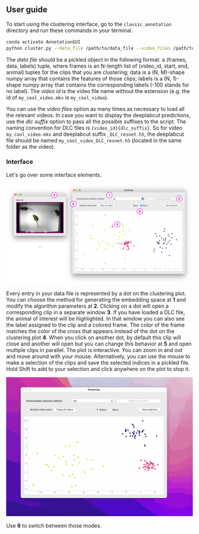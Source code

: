 ## User guide 

To start using the clustering interface, go to the `classic_annotation` directory and 
run these commands in your terminal.
```bash
conda activate AnnotationGUI
python cluster.py --data_file /path/to/data_file --video_files /path/to/video1 --video_files /path/to/video2 --dlc_suffix dlc_suffix.h5
```
The *data file* should be a pickled object in the following format: a (frames, data, labels) tuple, where frames is an N-length list of 
(video_id, start, end, animal) tuples for the clips that you are clustering; data is a (N, M)-shape numpy array that contains the features 
of those clips; labels is a (N, 1)-shape numpy array that contains the corresponding labels (-100 stands for no label). The *video id* is the 
video file name without the extension (e.g. the id of `my_cool_video.mkv` is `my_cool_video`). 

You can use the *video files* option as many times as necessary to load all the relevant videos. In case you want to display the deeplabcut
predictions, use the *dlc suffix* option to pass all the possible suffixes to the script. The naming convention for DLC files is `{video_id}{dlc_suffix}`.
So for video `my_cool_video.mkv` and deeplabcut suffix `_DLC_resnet.h5`, the deeplabcut file should be named `my_cool_video_DLC_resnet.h5` 
(located in the same folder 
as the video). 

### Interface

Let's go over some interface elements. 

![](clustering_gui.png)

Every entry in your data file is represented by a dot on the clustering plot. You can choose the method for generating the embedding 
space at **1** and modify the algorithm parameters at **2**. Clicking on a dot will open a corresponding clip in a separate window **3**. 
If you have loaded a DLC file, the animal of interest will be highlighted.
In that window you can also see the label assigned to the clip and a colored frame. The color of the frame matches the color of the cross that appears
instead of the dot on the clustering plot **4**. When you click on another dot, by default this clip will close and another will open but you can change 
this behavior at **5** and open multiple clips in parallel. The plot is interactive. You can zoom in and out and move around with your mouse. 
Alternatively, you can use the mouse to make a selection of the clips and save the selected indices in a pickled file. Hold Shift to add to your selection
and click anywhere on the plot to stop it.

![](select.gif)

Use **6** to switch between those modes.
